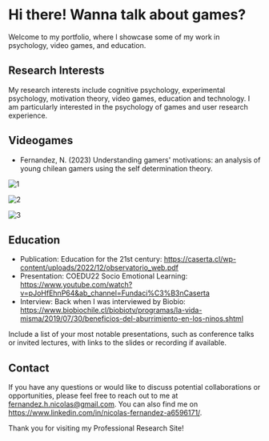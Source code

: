 # Hi there! Wanna talk about games?

Welcome to my portfolio, where I showcase some of my work in psychology, video games, and education.

## Research Interests

My research interests include cognitive psychology, experimental psychology, motivation theory, video games, education and technology.  I am particularly interested in the psychology of games and user research experience.

## Videogames

- Fernandez, N. (2023) Understanding gamers' motivations: an analysis of young chilean gamers using the self determination theory.

![1](https://user-images.githubusercontent.com/130244104/230736844-c7030214-1197-43a5-824e-ef6e5e9c2c0a.jpg)

![2](https://user-images.githubusercontent.com/130244104/230736845-9f85ea26-953b-46f3-b0a9-4093402e9591.jpg)

![3](https://user-images.githubusercontent.com/130244104/230736846-b3a3f72f-2df9-4d64-b273-931519e49671.jpg)

## Education

- Publication: Education for the 21st century: https://caserta.cl/wp-content/uploads/2022/12/observatorio_web.pdf
- Presentation: COEDU22 Socio Emotional Learning: https://www.youtube.com/watch?v=pJoHfEhnP64&ab_channel=Fundaci%C3%B3nCaserta
- Interview: Back when I was interviewed by Biobio: https://www.biobiochile.cl/biobiotv/programas/la-vida-misma/2019/07/30/beneficios-del-aburrimiento-en-los-ninos.shtml

Include a list of your most notable presentations, such as conference talks or invited lectures, with links to the slides or recording if available.

## Contact

If you have any questions or would like to discuss potential collaborations or opportunities, please feel free to reach out to me at fernandez.h.nicolas@gmail.com. You can also find me on https://www.linkedin.com/in/nicolas-fernandez-a6596171/.

Thank you for visiting my Professional Research Site!
